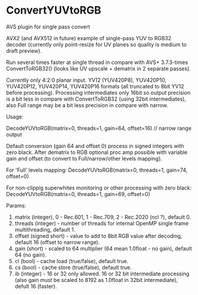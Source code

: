 # ConvertYUVtoRGB
AVS plugin for single pass convert

AVX2 (and AVX512 in future) example of single-pass YUV to RGB32 decoder (currently only point-resize for UV planes so quality is medium to draft preview).

Run several times faster at single thread in compare with AVS+ 3.7.3-times ConvertToRGB32() (looks like UV upscale + dematrix in 2 separate passes).

Currently only 4:2:0 planar input. YV12 (YUV420P8), YUV420P10, YUV420P12, YUV420P14, YUV420P16 formats (all truncated to 8bit YV12 before processing). Processing intermediates only 16bit so output precision is a bit less in compare with ConvertToRGB32 (using 32bit intermediates), also Full range may be a bit less precision in compare with narrow. 

Usage:

DecodeYUVtoRGB(matrix=0, threads=1, gain=64, offset=16) // narrow range output

Default conversion (gain 64 and offset 0) process in signed integers with zero black. After dematrix to RGB optional proc amp possible with variable gain and offset (to convert to Full/narrow/other levels mapping). 

For 'Full' levels mapping:
DecodeYUVtoRGB(matrix=0, threads=1, gain=74, offset=0)

For non-clippig superwhites monitoring or other processing with zero black:
DecodeYUVtoRGB(matrix=0, threads=1, gain=69, offset=0)

Params:
1. matrix (integer), 0 - Rec.601, 1 - Rec.709, 2 - Rec.2020 (ncl ?), default 0.
2. threads (integer) - number of threads for internal OpenMP single frame multithreading, default 1.
3. offset (signed short) - value to add to 8bit RGB value after decoding, default 16 (offset to narrow range).
4. gain (short) - scaled to 64 multiplier (64 mean 1.0float - no gain), default 64 (no gain).
5. cl (bool) - cache load (true/false), default true.
6. cs (bool) - cache store (true/false), default true.
7. ib (integer) - 16 or 32 only allowed. 16 or 32 bit intermediate processing (also gain must be scaled to 8192 as 1.0float in 32bit intermediate), defult 16 (faster). 
